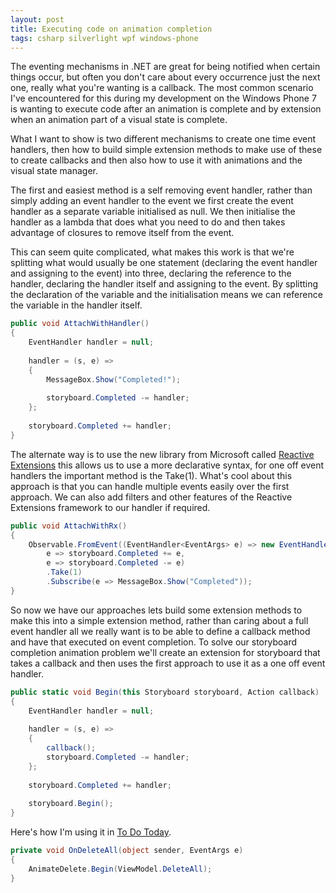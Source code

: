 ```yaml
---
layout: post
title: Executing code on animation completion
tags: csharp silverlight wpf windows-phone
---
```


The eventing mechanisms in .NET are great for being notified when certain things occur, but often you don't care about every occurrence just the next one, really what you're wanting is a callback. The most common scenario I've encountered for this during my development on the Windows Phone 7 is wanting to execute code after an animation is complete and by extension when an animation part of a visual state is complete.

What I want to show is two different mechanisms to create one time event handlers, then how to build simple extension methods to make use of these to create callbacks and then also how to use it with animations and the visual state manager.

The first and easiest method is a self removing event handler, rather than simply adding an event handler to the event we first create the event handler as a separate variable initialised as null. We then initialise the handler as a lambda that does what you need to do and then takes advantage of closures to remove itself from the event.

This can seem quite complicated, what makes this work is that we're splitting what would usually be one statement (declaring the event handler and assigning to the event) into three, declaring the reference to the handler, declaring the handler itself and assigning to the event. By splitting the declaration of the variable and the initialisation means we can reference the variable in the handler itself.

``` csharp
public void AttachWithHandler()
{
    EventHandler handler = null;
 
    handler = (s, e) =>
    {
        MessageBox.Show("Completed!");
 
        storyboard.Completed -= handler;
    };
 
    storyboard.Completed += handler;
}
```

The alternate way is to use the new library from Microsoft called [Reactive Extensions](http://msdn.microsoft.com/en-us/devlabs/ee794896) this allows us to use a more declarative syntax, for one off event handlers the important method is the Take(1). What's cool about this approach is that you can handle multiple events easily over the first approach. We can also add filters and other features of the Reactive Extensions framework to our handler if required.

``` csharp
public void AttachWithRx()
{
    Observable.FromEvent((EventHandler<EventArgs> e) => new EventHandler(e),
        e => storyboard.Completed += e,
        e => storyboard.Completed -= e)
        .Take(1)
        .Subscribe(e => MessageBox.Show("Completed"));
}
```

So now we have our approaches lets build some extension methods to make this into a simple extension method, rather than caring about a full event handler all we really want is to be able to define a callback method and have that executed on event completion. To solve our storyboard completion animation problem we'll create an extension for storyboard that takes a callback and then uses the first approach to use it as a one off event handler.

``` csharp
public static void Begin(this Storyboard storyboard, Action callback)
{
    EventHandler handler = null;
 
    handler = (s, e) =>
    {
        callback();
        storyboard.Completed -= handler;
    };
 
    storyboard.Completed += handler;
 
    storyboard.Begin();
}
```

Here's how I'm using it in [To Do Today](/windows-phone/to-do).

``` csharp
private void OnDeleteAll(object sender, EventArgs e)
{
    AnimateDelete.Begin(ViewModel.DeleteAll);
}
```
